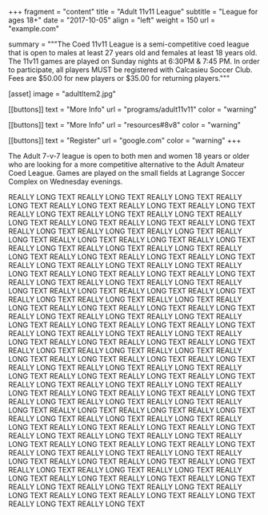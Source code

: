 +++
fragment = "content"
title = "Adult 11v11 League"
subtitle = "League for ages 18+"
date = "2017-10-05"
align = "left"
weight = 150
url = "example.com"

summary = """The Coed 11v11 League is a semi-competitive coed league that is open to males at least 27 years old and females at least 18 years old. The 11v11 games are played on Sunday nights at 6:30PM & 7:45 PM. In order to participate, all players MUST be registered with Calcasieu Soccer Club.
Fees are $50.00 for new players or $35.00 for returning players."""

[asset]
  image = "adultItem2.jpg"

[[buttons]]
  text = "More Info"
  url = "programs/adult11v11"
  color = "warning"

[[buttons]]
  text = "More Info"
  url = "resources#8v8"
  color = "warning"

[[buttons]]
  text = "Register"
  url = "google.com"
  color = "warning"
+++

The Adult 7-v-7 league is open to both men and women 18 years or older who are looking for a more competitive alternative to the Adult Amateur Coed League. Games are played on the small fields at Lagrange Soccer Complex on Wednesday evenings.

REALLY LONG TEXT
REALLY LONG TEXT
REALLY LONG TEXT
REALLY LONG TEXT
REALLY LONG TEXT
REALLY LONG TEXT
REALLY LONG TEXT
REALLY LONG TEXT
REALLY LONG TEXT
REALLY LONG TEXT
REALLY LONG TEXT
REALLY LONG TEXT
REALLY LONG TEXT
REALLY LONG TEXT
REALLY LONG TEXT
REALLY LONG TEXT
REALLY LONG TEXT
REALLY LONG TEXT
REALLY LONG TEXT
REALLY LONG TEXT
REALLY LONG TEXT
REALLY LONG TEXT
REALLY LONG TEXT
REALLY LONG TEXT
REALLY LONG TEXT
REALLY LONG TEXT
REALLY LONG TEXT
REALLY LONG TEXT
REALLY LONG TEXT
REALLY LONG TEXT
REALLY LONG TEXT
REALLY LONG TEXT
REALLY LONG TEXT
REALLY LONG TEXT
REALLY LONG TEXT
REALLY LONG TEXT
REALLY LONG TEXT
REALLY LONG TEXT
REALLY LONG TEXT
REALLY LONG TEXT
REALLY LONG TEXT
REALLY LONG TEXT
REALLY LONG TEXT
REALLY LONG TEXT
REALLY LONG TEXT
REALLY LONG TEXT
REALLY LONG TEXT
REALLY LONG TEXT
REALLY LONG TEXT
REALLY LONG TEXT
REALLY LONG TEXT
REALLY LONG TEXT
REALLY LONG TEXT
REALLY LONG TEXT
REALLY LONG TEXT
REALLY LONG TEXT
REALLY LONG TEXT
REALLY LONG TEXT
REALLY LONG TEXT
REALLY LONG TEXT
REALLY LONG TEXT
REALLY LONG TEXT
REALLY LONG TEXT
REALLY LONG TEXT
REALLY LONG TEXT
REALLY LONG TEXT
REALLY LONG TEXT
REALLY LONG TEXT
REALLY LONG TEXT
REALLY LONG TEXT
REALLY LONG TEXT
REALLY LONG TEXT
REALLY LONG TEXT
REALLY LONG TEXT
REALLY LONG TEXT
REALLY LONG TEXT
REALLY LONG TEXT
REALLY LONG TEXT
REALLY LONG TEXT
REALLY LONG TEXT
REALLY LONG TEXT
REALLY LONG TEXT
REALLY LONG TEXT
REALLY LONG TEXT
REALLY LONG TEXT
REALLY LONG TEXT
REALLY LONG TEXT
REALLY LONG TEXT
REALLY LONG TEXT
REALLY LONG TEXT
REALLY LONG TEXT
REALLY LONG TEXT
REALLY LONG TEXT
REALLY LONG TEXT
REALLY LONG TEXT
REALLY LONG TEXT
REALLY LONG TEXT
REALLY LONG TEXT
REALLY LONG TEXT
REALLY LONG TEXT
REALLY LONG TEXT
REALLY LONG TEXT
REALLY LONG TEXT
REALLY LONG TEXT
REALLY LONG TEXT
REALLY LONG TEXT
REALLY LONG TEXT
REALLY LONG TEXT
REALLY LONG TEXT
REALLY LONG TEXT
REALLY LONG TEXT
REALLY LONG TEXT
REALLY LONG TEXT
REALLY LONG TEXT
REALLY LONG TEXT
REALLY LONG TEXT
REALLY LONG TEXT
REALLY LONG TEXT
REALLY LONG TEXT
REALLY LONG TEXT
REALLY LONG TEXT
REALLY LONG TEXT
REALLY LONG TEXT
REALLY LONG TEXT
REALLY LONG TEXT
REALLY LONG TEXT
REALLY LONG TEXT
REALLY LONG TEXT